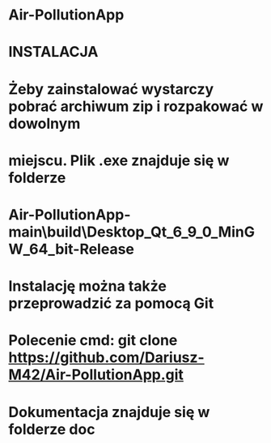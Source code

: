 # Air-PollutionApp
# INSTALACJA
# Żeby zainstalować wystarczy pobrać archiwum zip i rozpakować w dowolnym
# miejscu. Plik .exe znajduje się w folderze 
# Air-PollutionApp-main\build\Desktop_Qt_6_9_0_MinGW_64_bit-Release
# Instalację można także przeprowadzić za pomocą Git
# Polecenie cmd: git clone https://github.com/Dariusz-M42/Air-PollutionApp.git
# Dokumentacja znajduje się w folderze doc
